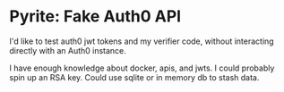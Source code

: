 # Pyrite: Fake Auth0 API

I'd like to test auth0 jwt tokens and my verifier code, without interacting directly with an Auth0 instance.

I have enough knowledge about docker, apis, and jwts. I could probably spin up an RSA key. Could use sqlite or in memory db to stash data.
